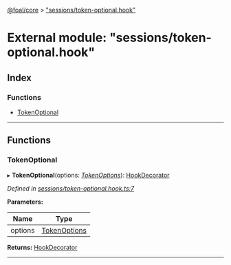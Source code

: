 [@foal/core](../README.md) > ["sessions/token-optional.hook"](../modules/_sessions_token_optional_hook_.md)

# External module: "sessions/token-optional.hook"

## Index

### Functions

* [TokenOptional](_sessions_token_optional_hook_.md#tokenoptional)

---

## Functions

<a id="tokenoptional"></a>

###  TokenOptional

▸ **TokenOptional**(options: *[TokenOptions](../interfaces/_sessions_token_hook_.tokenoptions.md)*): [HookDecorator](_core_hooks_.md#hookdecorator)

*Defined in [sessions/token-optional.hook.ts:7](https://github.com/FoalTS/foal/blob/538afb23/packages/core/src/sessions/token-optional.hook.ts#L7)*

**Parameters:**

| Name | Type |
| ------ | ------ |
| options | [TokenOptions](../interfaces/_sessions_token_hook_.tokenoptions.md) |

**Returns:** [HookDecorator](_core_hooks_.md#hookdecorator)

___

